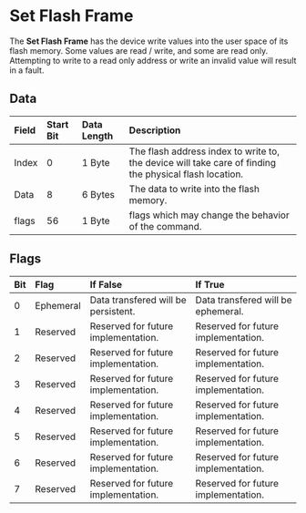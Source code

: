 # Set Flash Frame

The **Set Flash Frame** has the device write values into the user space of its flash memory. Some values are read / write, and some are read only. Attempting to write to a read only address or write an invalid value will result in a fault.

## Data

| Field | Start Bit | Data Length | Description |
| :- | :- | :- | :- |
| Index | 0 | 1 Byte | The flash address index to write to, the device will take care of finding the physical flash location. |
| Data | 8 | 6 Bytes | The data to write into the flash memory. |
| flags | 56 | 1 Byte | flags which may change the behavior of the command. |`0` indicates for the device to write to flash, persisting the value, `1` indicates to have the device treat the data as *ephemeral*, or non-persistent. |

## Flags

| Bit | Flag | If False | If True |
| :- | :- | :- | :- |
| 0 | Ephemeral | Data transfered will be persistent. | Data transfered will be ephemeral. |
| 1 | Reserved | Reserved for future implementation. | Reserved for future implementation. |
| 2 | Reserved | Reserved for future implementation. | Reserved for future implementation. |
| 3 | Reserved | Reserved for future implementation. | Reserved for future implementation. |
| 4 | Reserved | Reserved for future implementation. | Reserved for future implementation. |
| 5 | Reserved | Reserved for future implementation. | Reserved for future implementation. |
| 6 | Reserved | Reserved for future implementation. | Reserved for future implementation. |
| 7 | Reserved | Reserved for future implementation. | Reserved for future implementation. |